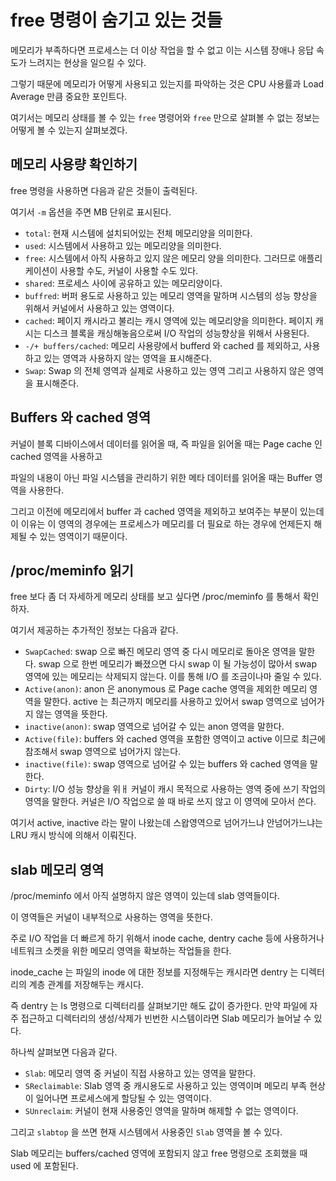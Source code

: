 # free 명령이 숨기고 있는 것들

메모리가 부족하다면 프로세스는 더 이상 작업을 할 수 없고 이는 시스템 장애나 응답 속도가 느려지는 현상을 일으킬 수 있다.

그렇기 때문에 메모리가 어떻게 사용되고 있는지를 파악하는 것은 CPU 사용률과 Load Average 만큼 중요한 포인트다.

여기서는 메모리 상태를 볼 수 있는 `free` 명령어와 `free` 만으로 살펴볼 수 없는 정보는 어떻게 볼 수 있는지 살펴보겠다.

## 메모리 사용량 확인하기

free 명령을 사용하면 다음과 같은 것들이 출력된다.

여기서 `-m` 옵션을 주면 MB 단위로 표시된다.

- `total`: 현재 시스템에 설치되어있는 전체 메모리양을 의미한다.
- `used`: 시스템에서 사용하고 있는 메모리양을 의미한다. 
- `free`: 시스템에서 아직 사용하고 있지 않은 메모리 양을 의미한다. 그러므로 애플리케이션이 사용할 수도, 커널이 사용할 수도 있다.
- `shared`: 프로세스 사이에 공유하고 있는 메모리양이다. 
- `buffred`: 버퍼 용도로 사용하고 있는 메모리 영역을 말하며 시스템의 성능 향상을 위해서 커널에서 사용하고 있는 영역이다.
- `cached`: 페이지 캐시라고 불리는 캐시 영역에 있는 메모리양을 의미한다. 페이지 캐시는 디스크 블록을 캐싱해놓음으로써 I/O 작업의 성능향상을 위해서 사용된다.
- `-/+ buffers/cached`: 메모리 사용량에서 bufferd 와 cached 를 제외하고, 사용하고 있는 영역과 사용하지 않는 영역을 표시해준다. 
- `Swap`: Swap 의 전체 영역과 실제로 사용하고 있는 영역 그리고 사용하지 않은 영역을 표시해준다.

## Buffers 와 cached 영역

커널이 블록 디바이스에서 데이터를 읽어올 때, 즉 파일을 읽어올 때는 Page cache 인 cached 영역을 사용하고

파일의 내용이 아닌 파일 시스템을 관리하기 위한 메타 데이터를 읽어올 때는 Buffer 영역을 사용한다.

그리고 이전에 메모리에서 buffer 과 cached 영역을 제외하고 보여주는 부분이 있는데 이 이유는 이 영역의 경우에는 프로세스가 메모리를 더 필요로 하는 경우에 언제든지 해제될 수 있는 영역이기 때문이다. 

## /proc/meminfo 읽기

free 보다 좀 더 자세하게 메모리 상태를 보고 싶다면 /proc/meminfo 를 통해서 확인하자.

여기서 제공하는 추가적인 정보는 다음과 같다.

- `SwapCached`: swap 으로 빠진 메모리 영역 중 다시 메모리로 돌아온 영역을 말한다. swap 으로 한번 메모리가 빠졌으면 다시 swap 이 될 가능성이 많아서 swap 영역에 있는 메모리는 삭제되지 않는다. 이를 통해 I/O 를 조금이나마 줄일 수 있다.
- `Active(anon)`: anon 은 anonymous 로 Page cache 영역을 제외한 메모리 영역을 말한다. active 는 최근까지 메모리를 사용하고 있어서 swap 영역으로 넘어가지 않는 영역을 뜻한다.
- `inactive(anon)`: swap 영역으로 넘어갈 수 있는 anon 영역을 말한다.
- `Active(file)`: buffers 와 cached 영역을 포함한 영역이고 active 이므로 최근에 참조해서 swap 영역으로 넘어가지 않는다.
- `inactive(file)`: swap 영역으로 넘어갈 수 있는 buffers 와 cached 영역을 말한다.
- `Dirty`: I/O 성능 향상을 위ㅐ 커널이 캐시 목적으로 사용하는 영역 중에 쓰기 작업의 영역을 말한다. 커널은 I/O 작업으로 쓸 때 바로 쓰지 않고 이 영역에 모아서 쓴다.

여기서 active, inactive 라는 말이 나왔는데 스왑영역으로 넘어가느냐 안넘어가느냐는 LRU 캐시 방식에 의해서 이뤄진다.

## slab 메모리 영역

/proc/meminfo 에서 아직 설명하지 않은 영역이 있는데 slab 영역들이다.

이 영역들은 커널이 내부적으로 사용하는 영역을 뜻한다.

주로 I/O 작업을 더 빠르게 하기 위해서 inode cache, dentry cache 등에  사용하거나 네트워크 소켓을 위한 메모리 영역을 확보하는 작업들을 한다.

inode_cache 는 파일의 inode 에 대한 정보를 지정해두는 캐시라면 dentry 는 디렉터리의 계층 관계를 저장해두는 캐시다.

즉 dentry 는 ls 명령으로 디렉터리를 살펴보기만 해도 값이 증가한다. 만약 파일에 자주 접근하고 디렉터리의 생성/삭제가 빈번한 시스템이라면 Slab 메모리가 늘어날 수 있다.

하나씩 살펴보면 다음과 같다.

- `Slab`: 메모리 영역 중 커널이 직접 사용하고 있는 영역을 말한다. 
- `SReclaimable`: Slab 영역 중 캐시용도로 사용하고 있는 영역이며 메모리 부족 현상이 일어나면 프로세스에게 할당될 수 있는 영역이다.
- `SUnreclaim`: 커널이 현재 사용중인 영역을 말하며 해제할 수 없는 영역이다.

그리고 `slabtop` 을 쓰면 현재 시스템에서 사용중인 `Slab` 영역을 볼 수 있다.

Slab 메모리는 buffers/cached 영역에 포함되지 않고 free 명령으로 조회했을 때 used 에 포함된다. 
